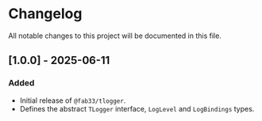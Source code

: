 # Changelog

All notable changes to this project will be documented in this file.

## [1.0.0] - 2025-06-11

### Added
- Initial release of `@fab33/tlogger`.
- Defines the abstract `TLogger` interface, `LogLevel` and `LogBindings` types.
